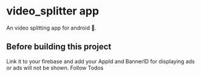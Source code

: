 # video_splitter app

An video splitting app for android 💯.

## Before building this project

Link it to your firebase and add your AppId and BannerID for displaying ads or ads will not be shown.
Follow Todos

